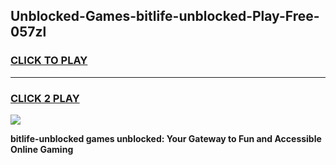 
## Unblocked-Games-bitlife-unblocked-Play-Free-057zl
<h3>
<a href="https://premium76.site?title=bitlife-unblocked&ref=15A">CLICK TO PLAY</a></h3>
<hr>

<h3>
<a href="https://premium76.site?title=bitlife-unblocked&ref=15A">CLICK 2 PLAY</a>
  
</h3>

<a href="https://premium76.site?title=bitlife-unblocked&ref=15A"><img src="https://clearcache.store/games.png"></a>


**bitlife-unblocked games unblocked: Your Gateway to Fun and Accessible Online Gaming**
